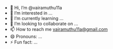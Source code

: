 - 👋 Hi, I’m @vairamuthu11a
- 👀 I’m interested in ...
- 🌱 I’m currently learning ...
- 💞️ I’m looking to collaborate on ...
- 📫 How to reach me vairamuthu11a@gmail.com
- 😄 Pronouns: ...
- ⚡ Fun fact: ...

<!---
vairamuthu11a/vairamuthu11a is a ✨ special ✨ repository because its `README.md` (this file) appears on your GitHub profile.
You can click the Preview link to take a look at your changes.
--->
